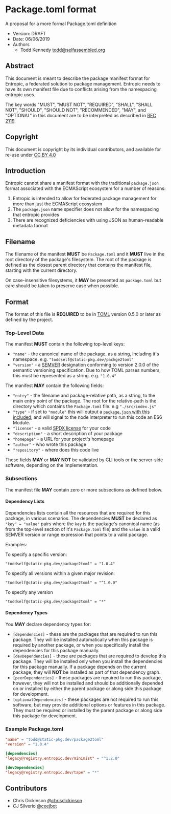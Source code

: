 # Package.toml format

A proposal for a more formal Package.toml definition

- Version: DRAFT
- Date: 06/06/2019
- Authors
  - Todd Kennedy <todd@selfassembled.org>

## Abstract

This document is meant to describe the package manifest format for Entropic,
a federated solution to package management. Entropic needs to have its own
manifest file due to conflicts arising from the namespacing entropic uses.

The key words "MUST", "MUST NOT", "REQUIRED", "SHALL", "SHALL NOT", "SHOULD",
"SHOULD NOT", "RECOMMENDED", "MAY", and "OPTIONAL" in this document are to be
interpreted as described in [RFC 2119](https://tools.ietf.org/html/rfc2119).

## Copyright

This document is copyright by its individual contributors, and available for
re-use under [CC BY 4.0](https://creativecommons.org/licenses/by/4.0/)

## Introduction

Entropic cannot share a manifest format with the traditional `package.json` format
associated with the ECMAScript ecosystem for a number of reasons:

1. Entropic is intended to allow for federated package management for more than just the ECMAScript ecosystem
1. The `package.json` name specifier does not allow for the namespacing that entropic provides
1. There are recognized deficiencies with using JSON as human-readable metadata format

## Filename

The filename of the manifest **MUST** be `Package.toml` and it **MUST** live in
the root directory of the package's filesystem. The root of the package is defined
as the closest parent directory that contains the manifest file, starting with
the current directory.

On case-insensitive filesystems, it **MAY** be presented as `package.toml` but care
should be taken to preserve case when possible.

## Format

The format of this file is **REQUIRED** to be in [TOML](https://github.com/toml-lang/toml)
version 0.5.0 or later as defined by the project.

### Top-Level Data

The manifest **MUST** contain the following top-level keys:

- `"name"` - the canonical name of the package, as a string, including it's namespace. e.g. `"toddself@static-pkg.dev/packge2toml"`
- `"version"` - a [SEMVER](https://semver.org/) designation conforming to version 2.0.0 of the semantic versioning specification. Due to how TOML parses numbers, this must be represented as a string. e.g. `"1.0.4"`

The manifest **MAY** contain the following fields:

- `"entry"` - the filename and package-relative path, as a string, to the main entry point of the package. The root for the relative-path is the directory which contains the `Package.toml` file. e.g `"./src/index.js"`
- `"type"` - if set to `"module"` this will output a [`package.json` with this included](https://nodejs.org/api/esm.html#esm_code_package_json_code_code_type_code_field), and will signal to the node interpreter to run this code an ES6 Module.
- `"license"` - a valid [SPDX license](https://spdx.org/licenses/) for your code
- `"description"` - a short description of your package
- `"homepage"` - a URL for your project's homepage
- `"author"` - who wrote this package
- `"repository"` - where does this code live

These fields **MAY** or **MAY NOT** be validated by CLI tools or the server-side
software, depending on the implementation.

### Subsections

The manifest file **MAY** contain zero or more subsections as defined below.

#### Dependency Lists

Dependencies lists contain all the resources that are required for
this package, in various scenarios. The dependencies **MUST** be declared as `"key" = "value"`
pairs where the `key` is the package's canonical name (as from the top-level section
of it's `Package.toml` file) and the `value` is a valid SEMVER version or range
expression that points to a valid package.

Examples:

To specify a specific version:

```
"toddself@static-pkg.dev/package2toml" = "1.0.4"
```

To specify all versions within a given major revision:

```
"toddself@static-pkg.dev/package2toml" = "^1.0.0"
```

To specify any version

```
"toddself@static-pkg.dev/package2toml" = "*"
```

#### Dependency Types

You **MAY** declare dependency types for:

- `[dependencies]` - these are the packages that are required to run this package. They will be installed automatically when this package is required by another package, or when you specifically install the dependencies for this package manually.
- `[devDependencies]` - these are packages that are required to develop this package. They will be installed only when you install the dependencies for this package manually. If a package depends on the current package, they will **NOT** be installed as part of that dependency graph.
- `[peerDependencies]` - these packages are rqeuired to run this package, however, they will not be installed and should be additionally depended on or installed by either the parent package or along side this package for development.
- `[optionalDependencies]` - these packages are not required to run this software, but may provide additional options or features in this package. They must be required or installed by the parent package or along side this package for development.

### Example Package.toml

```toml
"name" = "todd@static-pkg.dev/package2toml"
"version" = "1.0.4"

[dependencies]
"legacy@registry.entropic.dev/minimist" = "^1.2.0"

[devDependencies]
"legacy@registry.entropic.dev/tape" = "*"
```

## Contributors

- Chris Dickinson [@chrisdickinson](https://github.com/chrisdickinson)
- CJ Silverio [@ceejbot](https://github.com/ceejbot)
